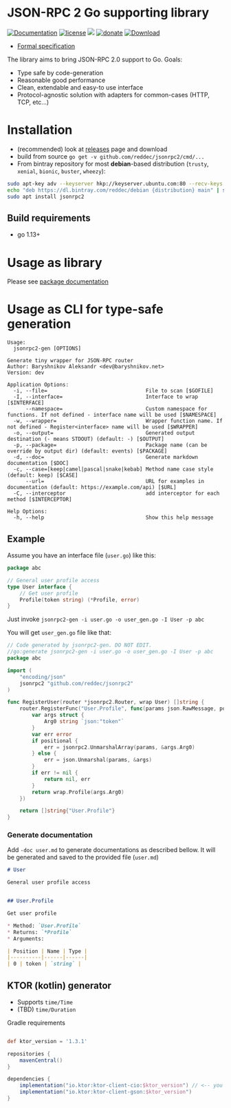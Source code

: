 # JSON-RPC 2 Go supporting library

[![Documentation](https://img.shields.io/badge/documentation-latest-green)](https://godoc.org/github.com/reddec/jsonrpc2)
[![license](https://img.shields.io/github/license/reddec/jsonrpc2.svg)](https://github.com/reddec/jsonrpc2)
[![](https://godoc.org/github.com/reddec/jsonrpc2?status.svg)](http://godoc.org/github.com/reddec/jsonrpc2)
[![donate](https://img.shields.io/badge/help_by️-donate❤-ff69b4)](http://reddec.net/about/#donate)
[![Download](https://api.bintray.com/packages/reddec/debian/jsonrpc2/images/download.svg)](https://bintray.com/reddec/debian/jsonrpc2/_latestVersion)

* [Formal specification](https://www.jsonrpc.org/specification)

The library aims to bring JSON-RPC 2.0 support to Go. Goals:

* Type safe by code-generation
* Reasonable good performance
* Clean, extendable and easy-to use interface
* Protocol-agnostic solution with adapters for common-cases (HTTP, TCP, etc...)


# Installation

* (recommended) look at  [releases](https://github.com/reddec/jsonrpc2/releases) page and download
* build from source `go get -v github.com/reddec/jsonrpc2/cmd/...`
* From bintray repository for most **debian**-based distribution (`trusty`, `xenial`, `bionic`, `buster`, `wheezy`):
```bash
sudo apt-key adv --keyserver hkp://keyserver.ubuntu.com:80 --recv-keys 379CE192D401AB61
echo "deb https://dl.bintray.com/reddec/debian {distribution} main" | sudo tee -a /etc/apt/sources.list
sudo apt install jsonrpc2
```

## Build requirements

* go 1.13+


# Usage as library

Please see [package documentation](https://godoc.org/github.com/reddec/jsonrpc2)


# Usage as CLI for type-safe generation

```
Usage:
  jsonrpc2-gen [OPTIONS]

Generate tiny wrapper for JSON-RPC router
Author: Baryshnikov Aleksandr <dev@baryshnikov.net>
Version: dev

Application Options:
  -i, --file=                                File to scan [$GOFILE]
  -I, --interface=                           Interface to wrap [$INTERFACE]
      --namespace=                           Custom namespace for functions. If not defined - interface name will be used [$NAMESPACE]
  -w, --wrapper=                             Wrapper function name. If not defined - Register<interface> name will be used [$WRAPPER]
  -o, --output=                              Generated output destination (- means STDOUT) (default: -) [$OUTPUT]
  -p, --package=                             Package name (can be override by output dir) (default: events) [$PACKAGE]
  -d, --doc=                                 Generate markdown documentation [$DOC]
  -c, --case=[keep|camel|pascal|snake|kebab] Method name case style (default: keep) [$CASE]
      --url=                                 URL for examples in documentation (default: https://example.com/api) [$URL]
  -C, --interceptor                          add interceptor for each method [$INTERCEPTOR]

Help Options:
  -h, --help                                 Show this help message

```

## Example

Assume you have an interface file (`user.go`) like this:

```go
package abc

// General user profile access
type User interface {
	// Get user profile
	Profile(token string) (*Profile, error)
}

```

Just invoke `jsonrpc2-gen -i user.go -o user_gen.go -I User -p abc`

You will get `user_gen.go` file like that:


```go
// Code generated by jsonrpc2-gen. DO NOT EDIT.
//go:generate jsonrpc2-gen -i user.go -o user_gen.go -I User -p abc
package abc

import (
	"encoding/json"
	jsonrpc2 "github.com/reddec/jsonrpc2"
)

func RegisterUser(router *jsonrpc2.Router, wrap User) []string {
	router.RegisterFunc("User.Profile", func(params json.RawMessage, positional bool) (interface{}, error) {
		var args struct {
			Arg0 string `json:"token"`
		}
		var err error
		if positional {
			err = jsonrpc2.UnmarshalArray(params, &args.Arg0)
		} else {
			err = json.Unmarshal(params, &args)
		}
		if err != nil {
			return nil, err
		}
		return wrap.Profile(args.Arg0)
	})

	return []string{"User.Profile"}
}
```

### Generate documentation

Add `-doc user.md` to generate documentations as described bellow. It will be generated and saved to the provided file (`user.md`) 

```markdown
# User

General user profile access


## User.Profile

Get user profile

* Method: `User.Profile`
* Returns: `*Profile`
* Arguments:

| Position | Name | Type |
|----------|------|------|
| 0 | token | `string` |
```


## KTOR (kotlin) generator

* Supports `time/Time`
* (TBD) `time/Duration`


Gradle requirements


```groovy

def ktor_version = '1.3.1'

repositories {
    mavenCentral()
}

dependencies {
    implementation("io.ktor:ktor-client-cio:$ktor_version") // <-- you can choose another
    implementation("io.ktor:ktor-client-gson:$ktor_version")
}

```